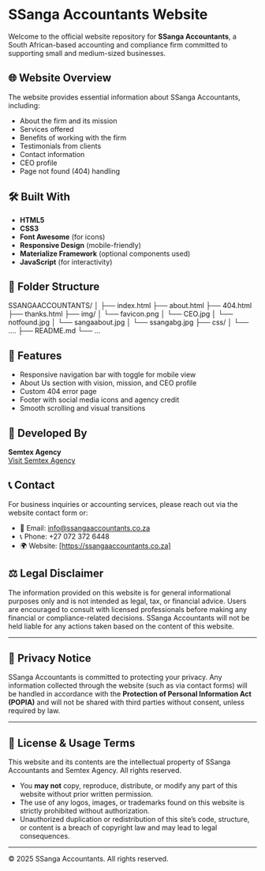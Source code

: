 # SSanga Accountants Website

Welcome to the official website repository for **SSanga Accountants**, a South African-based accounting and compliance firm committed to supporting small and medium-sized businesses.

## 🌐 Website Overview

The website provides essential information about SSanga Accountants, including:

- About the firm and its mission
- Services offered
- Benefits of working with the firm
- Testimonials from clients
- Contact information
- CEO profile
- Page not found (404) handling

## 🛠 Built With

- **HTML5**
- **CSS3**
- **Font Awesome** (for icons)
- **Responsive Design** (mobile-friendly)
- **Materialize Framework** (optional components used)
- **JavaScript** (for interactivity)

## 📁 Folder Structure

SSANGAACCOUNTANTS/
│
├── index.html
├── about.html
├── 404.html
├── thanks.html
├── img/
│ └── favicon.png
│ └── CEO.jpg
│ └── notfound.jpg
│ └── sangaabout.jpg
│ └── ssangabg.jpg
├── css/
│ └── ....
├── README.md
└── ...


## 🔧 Features

- Responsive navigation bar with toggle for mobile view
- About Us section with vision, mission, and CEO profile
- Custom 404 error page
- Footer with social media icons and agency credit
- Smooth scrolling and visual transitions

## 👤 Developed By

**Semtex Agency**  
[Visit Semtex Agency](https://www.semtexagency.co.za/)

## 📞 Contact

For business inquiries or accounting services, please reach out via the website contact form or:

- 📧 Email: info@ssangaaccountants.co.za
- 📞 Phone: +27 072 372 6448
- 🌍 Website: [https://ssangaaccountants.co.za]

## ⚖️ Legal Disclaimer

The information provided on this website is for general informational purposes only and is not intended as legal, tax, or financial advice. Users are encouraged to consult with licensed professionals before making any financial or compliance-related decisions. SSanga Accountants will not be held liable for any actions taken based on the content of this website.

---

## 🔐 Privacy Notice

SSanga Accountants is committed to protecting your privacy. Any information collected through the website (such as via contact forms) will be handled in accordance with the **Protection of Personal Information Act (POPIA)** and will not be shared with third parties without consent, unless required by law.

---

## 📜 License & Usage Terms

This website and its contents are the intellectual property of SSanga Accountants and Semtex Agency. All rights reserved.

- You **may not** copy, reproduce, distribute, or modify any part of this website without prior written permission.
- The use of any logos, images, or trademarks found on this website is strictly prohibited without authorization.
- Unauthorized duplication or redistribution of this site’s code, structure, or content is a breach of copyright law and may lead to legal consequences.

---

© 2025 SSanga Accountants. All rights reserved.